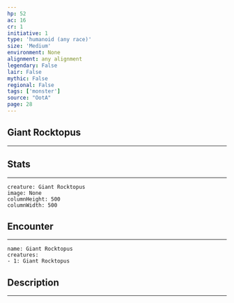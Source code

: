 ```yaml
---
hp: 52
ac: 16
cr: 1
initiative: 1
type: 'humanoid (any race)'    
size: 'Medium'
environment: None
alignment: any alignment
legendary: False
lair: False
mythic: False
regional: False
tags: ['monster']
source: "OotA"
page: 28
---
```


## Giant Rocktopus
---



## Stats
---

```statblock
creature: Giant Rocktopus
image: None
columnHeight: 500
columnWidth: 500
```

## Encounter
---

```encounter-table
name: Giant Rocktopus
creatures:
- 1: Giant Rocktopus
```

## Description
---




